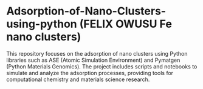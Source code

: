 # Adsorption-of-Nano-Clusters-using-python (FELIX OWUSU Fe nano clusters)
This repository focuses on the adsorption of nano clusters using Python libraries such as ASE (Atomic Simulation Environment) and Pymatgen (Python Materials Genomics). The project includes scripts and notebooks to simulate and analyze the adsorption processes, providing tools for computational chemistry and materials science research.

